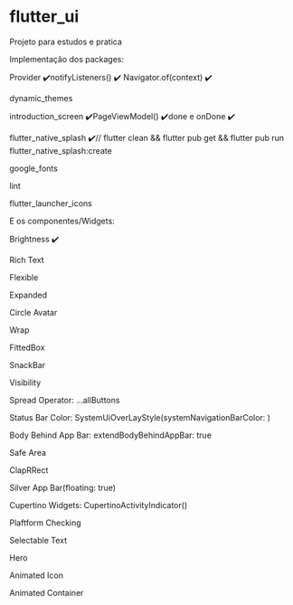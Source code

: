 # flutter_ui

Projeto para estudos e pratica

Implementação dos packages:

Provider ✔️notifyListeners() ✔️ Navigator.of(context) ✔️

dynamic_themes

introduction_screen ✔️PageViewModel() ✔️done e onDone ✔️

flutter_native_splash ✔️// flutter clean && flutter pub get && flutter pub run flutter_native_splash:create

google_fonts

lint

flutter_launcher_icons


E os componentes/Widgets:

Brightness ✔️

Rich Text

Flexible

Expanded

Circle Avatar

Wrap

FittedBox

SnackBar

Visibility

Spread Operator: ...allButtons

Status Bar Color: SystemUiOverLayStyle(systemNavigationBarColor: )

Body Behind App Bar: extendBodyBehindAppBar: true

Safe Area

ClapRRect

Silver App Bar(floating: true)

Cupertino Widgets: CupertinoActivityIndicator()

Plaftform Checking

Selectable Text

Hero

Animated Icon

Animated Container

